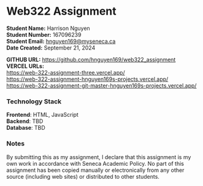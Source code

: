 # Web322 Assignment

**Student Name:** Harrison Nguyen  
**Student Number:** 167096239  
**Student Email:** hnguyen169@myseneca.ca  
**Date Created:** September 21, 2024

**GITHUB URL:** https://github.com/hnguyen169/web322_assignment  
**VERCEL URLs:**  
https://web-322-assignment-three.vercel.app/  
https://web-322-assignment-hnguyen169s-projects.vercel.app/  
https://web-322-assignment-git-master-hnguyen169s-projects.vercel.app/  

### Technology Stack

**Frontend**: HTML, JavaScript  
**Backend**: TBD  
**Database**: TBD  

### Notes

By submitting this as my assignment, I declare that this assignment is my own work in accordance with Seneca Academic Policy. No part of this assignment has been copied manually or electronically from any other source (including web sites) or distributed to other students.
